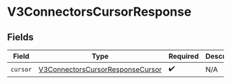 # V3ConnectorsCursorResponse


## Fields

| Field                                                                                       | Type                                                                                        | Required                                                                                    | Description                                                                                 |
| ------------------------------------------------------------------------------------------- | ------------------------------------------------------------------------------------------- | ------------------------------------------------------------------------------------------- | ------------------------------------------------------------------------------------------- |
| `cursor`                                                                                    | [V3ConnectorsCursorResponseCursor](../../models/shared/V3ConnectorsCursorResponseCursor.md) | :heavy_check_mark:                                                                          | N/A                                                                                         |
